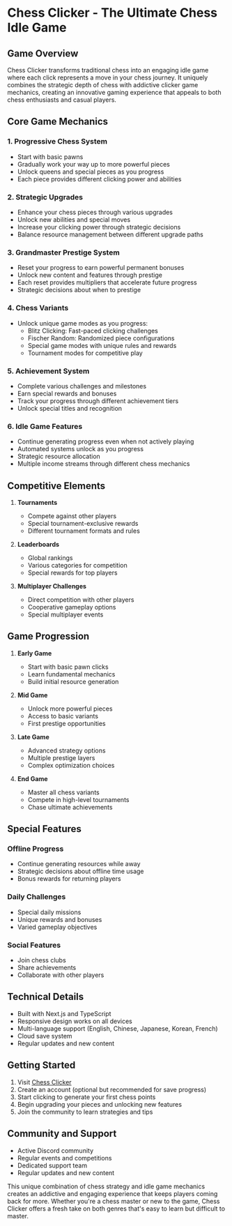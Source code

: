 # Chess Clicker - The Ultimate Chess Idle Game


## Game Overview

Chess Clicker transforms traditional chess into an engaging idle game where each click represents a move in your chess journey. It uniquely combines the strategic depth of chess with addictive clicker game mechanics, creating an innovative gaming experience that appeals to both chess enthusiasts and casual players.

## Core Game Mechanics

### 1. Progressive Chess System
- Start with basic pawns
- Gradually work your way up to more powerful pieces
- Unlock queens and special pieces as you progress
- Each piece provides different clicking power and abilities

### 2. Strategic Upgrades
- Enhance your chess pieces through various upgrades
- Unlock new abilities and special moves
- Increase your clicking power through strategic decisions
- Balance resource management between different upgrade paths

### 3. Grandmaster Prestige System
- Reset your progress to earn powerful permanent bonuses
- Unlock new content and features through prestige
- Each reset provides multipliers that accelerate future progress
- Strategic decisions about when to prestige

### 4. Chess Variants
- Unlock unique game modes as you progress:
  - Blitz Clicking: Fast-paced clicking challenges
  - Fischer Random: Randomized piece configurations
  - Special game modes with unique rules and rewards
  - Tournament modes for competitive play

### 5. Achievement System
- Complete various challenges and milestones
- Earn special rewards and bonuses
- Track your progress through different achievement tiers
- Unlock special titles and recognition

### 6. Idle Game Features
- Continue generating progress even when not actively playing
- Automated systems unlock as you progress
- Strategic resource allocation
- Multiple income streams through different chess mechanics

## Competitive Elements

1. **Tournaments**
   - Compete against other players
   - Special tournament-exclusive rewards
   - Different tournament formats and rules

2. **Leaderboards**
   - Global rankings
   - Various categories for competition
   - Special rewards for top players

3. **Multiplayer Challenges**
   - Direct competition with other players
   - Cooperative gameplay options
   - Special multiplayer events

## Game Progression

1. **Early Game**
   - Start with basic pawn clicks
   - Learn fundamental mechanics
   - Build initial resource generation

2. **Mid Game**
   - Unlock more powerful pieces
   - Access to basic variants
   - First prestige opportunities

3. **Late Game**
   - Advanced strategy options
   - Multiple prestige layers
   - Complex optimization choices

4. **End Game**
   - Master all chess variants
   - Compete in high-level tournaments
   - Chase ultimate achievements

## Special Features

### Offline Progress
- Continue generating resources while away
- Strategic decisions about offline time usage
- Bonus rewards for returning players

### Daily Challenges
- Special daily missions
- Unique rewards and bonuses
- Varied gameplay objectives

### Social Features
- Join chess clubs
- Share achievements
- Collaborate with other players

## Technical Details

- Built with Next.js and TypeScript
- Responsive design works on all devices
- Multi-language support (English, Chinese, Japanese, Korean, French)
- Cloud save system
- Regular updates and new content

## Getting Started

1. Visit [Chess Clicker](https://chessclicker.com)
2. Create an account (optional but recommended for save progress)
3. Start clicking to generate your first chess points
4. Begin upgrading your pieces and unlocking new features
5. Join the community to learn strategies and tips

## Community and Support

- Active Discord community
- Regular events and competitions
- Dedicated support team
- Regular updates and new content

This unique combination of chess strategy and idle game mechanics creates an addictive and engaging experience that keeps players coming back for more. Whether you're a chess master or new to the game, Chess Clicker offers a fresh take on both genres that's easy to learn but difficult to master.
